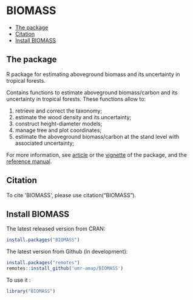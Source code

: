 BIOMASS
================

  - [The package](#the-package)
  - [Citation](#citation)
  - [Install BIOMASS](#install-biomass)

## The package

R package for estimating aboveground biomass and its uncertainty in
tropical forests.

Contains functions to estimate aboveground biomass/carbon and its
uncertainty in tropical forests. These functions allow to:

1.  retrieve and correct the taxonomy;
2.  estimate the wood density and its uncertainty;
3.  construct height-diameter models;
4.  manage tree and plot coordinates;
5.  estimate the aboveground biomass/carbon at the stand level with
    associated uncertainty;

For more information, see
[article](https://besjournals.onlinelibrary.wiley.com/doi/pdf/10.1111/2041-210X.12753)
or the
[vignette](https://CRAN.R-project.org/package=BIOMASS/vignettes/VignetteBiomass.html)
of the package, and the [reference
manual](https://CRAN.R-project.org/package=BIOMASS/BIOMASS.pdf).

## Citation

To cite 'BIOMASS', please use citation(“BIOMASS”).

## Install BIOMASS

The latest released version from CRAN:

``` r
install.packages("BIOMASS")
```

The latest version from Github (in development):

``` r
install.packages("remotes")
remotes::install_github('umr-amap/BIOMASS')
```

To use it :

``` r
library("BIOMASS")
```
